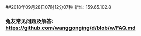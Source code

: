 ##2018年09月28日07时12分07秒 新址: 159.65.102.8
### 兔友常见问题及解答: https://github.com/wanggonging/d/blob/w/FAQ.md
